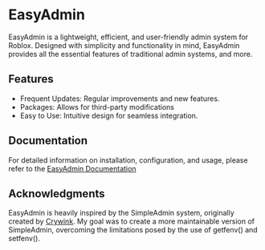 # EasyAdmin

EasyAdmin is a lightweight, efficient, and user-friendly admin system for Roblox. Designed with simplicity and functionality in mind, EasyAdmin provides all the essential features of traditional admin systems, and more.

## Features
- Frequent Updates: Regular improvements and new features.
- Packages: Allows for third-party modifications
- Easy to Use: Intuitive design for seamless integration.

## Documentation
For detailed information on installation, configuration, and usage, please refer to the [EasyAdmin Documentation](https://waverlycole.gitbook.io/easyadmin-docs/)

## Acknowledgments
EasyAdmin is heavily inspired by the SimpleAdmin system, originally created by [Crywink](https://github.com/crywink/SimpleAdmin). My goal was to create a more maintainable version of SimpleAdmin, overcoming the limitations posed by the use of getfenv() and setfenv().
